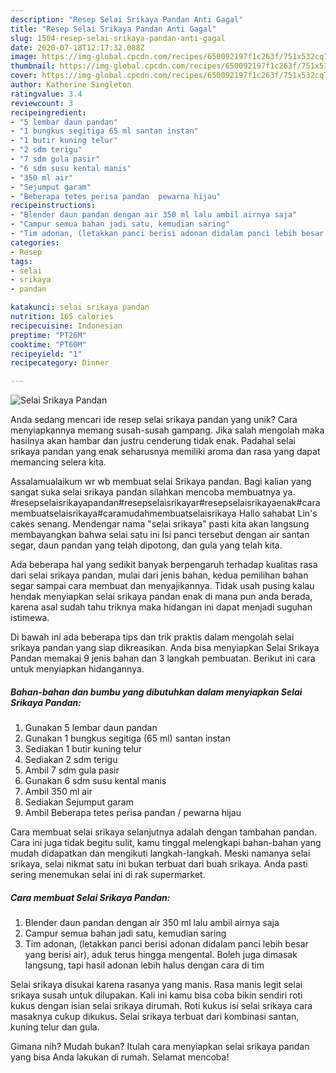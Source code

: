 ```yaml
---
description: "Resep Selai Srikaya Pandan Anti Gagal"
title: "Resep Selai Srikaya Pandan Anti Gagal"
slug: 1504-resep-selai-srikaya-pandan-anti-gagal
date: 2020-07-18T12:17:32.088Z
image: https://img-global.cpcdn.com/recipes/650092197f1c263f/751x532cq70/selai-srikaya-pandan-foto-resep-utama.jpg
thumbnail: https://img-global.cpcdn.com/recipes/650092197f1c263f/751x532cq70/selai-srikaya-pandan-foto-resep-utama.jpg
cover: https://img-global.cpcdn.com/recipes/650092197f1c263f/751x532cq70/selai-srikaya-pandan-foto-resep-utama.jpg
author: Katherine Singleton
ratingvalue: 3.4
reviewcount: 3
recipeingredient:
- "5 lembar daun pandan"
- "1 bungkus segitiga 65 ml santan instan"
- "1 butir kuning telur"
- "2 sdm terigu"
- "7 sdm gula pasir"
- "6 sdm susu kental manis"
- "350 ml air"
- "Sejumput garam"
- "Beberapa tetes perisa pandan  pewarna hijau"
recipeinstructions:
- "Blender daun pandan dengan air 350 ml lalu ambil airnya saja"
- "Campur semua bahan jadi satu, kemudian saring"
- "Tim adonan, (letakkan panci berisi adonan didalam panci lebih besar yang berisi air), aduk terus hingga mengental. Boleh juga dimasak langsung, tapi hasil adonan lebih halus dengan cara di tim"
categories:
- Resep
tags:
- selai
- srikaya
- pandan

katakunci: selai srikaya pandan 
nutrition: 165 calories
recipecuisine: Indonesian
preptime: "PT26M"
cooktime: "PT60M"
recipeyield: "1"
recipecategory: Dinner

---
```



![Selai Srikaya Pandan](https://img-global.cpcdn.com/recipes/650092197f1c263f/751x532cq70/selai-srikaya-pandan-foto-resep-utama.jpg)

Anda sedang mencari ide resep selai srikaya pandan yang unik? Cara menyiapkannya memang susah-susah gampang. Jika salah mengolah maka hasilnya akan hambar dan justru cenderung tidak enak. Padahal selai srikaya pandan yang enak seharusnya memiliki aroma dan rasa yang dapat memancing selera kita.

Assalamualaikum wr wb membuat selai Srikaya pandan. Bagi kalian yang sangat suka selai srikaya pandan silahkan mencoba membuatnya ya. #resepselaisrikayapandan#resepselaisrikayar#resepselaisrikayaenak#caramembuatselaisrikaya#caramudahmembuatselaisrikaya Hallo sahabat Lin&#39;s cakes senang. Mendengar nama &#34;selai srikaya&#34; pasti kita akan langsung membayangkan bahwa selai satu ini Isi panci tersebut dengan air santan segar, daun pandan yang telah dipotong, dan gula yang telah kita.

Ada beberapa hal yang sedikit banyak berpengaruh terhadap kualitas rasa dari selai srikaya pandan, mulai dari jenis bahan, kedua pemilihan bahan segar sampai cara membuat dan menyajikannya. Tidak usah pusing kalau hendak menyiapkan selai srikaya pandan enak di mana pun anda berada, karena asal sudah tahu triknya maka hidangan ini dapat menjadi suguhan istimewa.


Di bawah ini ada beberapa tips dan trik praktis dalam mengolah selai srikaya pandan yang siap dikreasikan. Anda bisa menyiapkan Selai Srikaya Pandan memakai 9 jenis bahan dan 3 langkah pembuatan. Berikut ini cara untuk menyiapkan hidangannya.

<!--inarticleads1-->

##### Bahan-bahan dan bumbu yang dibutuhkan dalam menyiapkan Selai Srikaya Pandan:

1. Gunakan 5 lembar daun pandan
1. Gunakan 1 bungkus segitiga (65 ml) santan instan
1. Sediakan 1 butir kuning telur
1. Sediakan 2 sdm terigu
1. Ambil 7 sdm gula pasir
1. Gunakan 6 sdm susu kental manis
1. Ambil 350 ml air
1. Sediakan Sejumput garam
1. Ambil Beberapa tetes perisa pandan / pewarna hijau


Cara membuat selai srikaya selanjutnya adalah dengan tambahan pandan. Cara ini juga tidak begitu sulit, kamu tinggal melengkapi bahan-bahan yang mudah didapatkan dan mengikuti langkah-langkah. Meski namanya selai srikaya, selai nikmat satu ini bukan terbuat dari buah srikaya. Anda pasti sering menemukan selai ini di rak supermarket. 

<!--inarticleads2-->

##### Cara membuat Selai Srikaya Pandan:

1. Blender daun pandan dengan air 350 ml lalu ambil airnya saja
1. Campur semua bahan jadi satu, kemudian saring
1. Tim adonan, (letakkan panci berisi adonan didalam panci lebih besar yang berisi air), aduk terus hingga mengental. Boleh juga dimasak langsung, tapi hasil adonan lebih halus dengan cara di tim


Selai srikaya disukai karena rasanya yang manis. Rasa manis legit selai srikaya susah untuk dilupakan. Kali ini kamu bisa coba bikin sendiri roti kukus dengan isian selai srikaya dirumah. Roti kukus isi selai srikaya cara masaknya cukup dikukus. Selai srikaya terbuat dari kombinasi santan, kuning telur dan gula. 

Gimana nih? Mudah bukan? Itulah cara menyiapkan selai srikaya pandan yang bisa Anda lakukan di rumah. Selamat mencoba!
